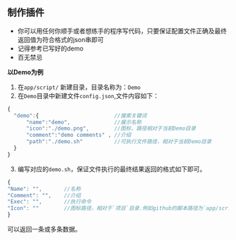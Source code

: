 制作插件
----
* 你可以用任何你顺手或者想练手的程序写代码，只要保证配置文件正确及最终返回值为符合格式的json串即可
* 记得参考已写好的demo
* 百无禁忌

**以Demo为例**

1. 在`app/script/` 新建目录，目录名称为：`Demo`
2. 在`Demo`目录中新建文件`config.json`,文件内容如下：
  ```javascript
{
    "demo":{                        //搜索关键词
        "name":"demo",              //展示名称
        "icon":"./demo.png",        //图标，路径相对于当前Demo目录
        "comment":"demo comments" , //介绍 
        "path":"./demo.sh"          //可执行文件路径，相对于当前Demo目录
    }
}
```

3. 编写对应的`demo.sh`，保证文件执行的最终结果返回的格式如下即可。
  ```javascript
{
  "Name": "",       //名称
  "Comment": "",    //介绍
  "Exec": "",       //执行命令
  "Icon": ""        //图标路径，相对于`项目`目录.例如github的脚本路径为`app/script/github/github.sh`, 则图标路径为`../../script/github/github-icon.png`
}
````
可以返回一条或多条数据。
